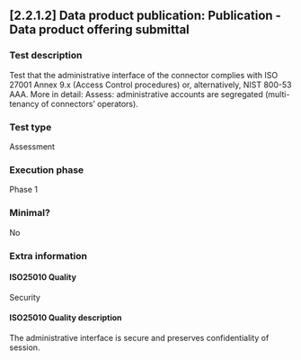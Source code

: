 
## [2.2.1.2] Data product publication: Publication - Data product offering submittal
 
### Test description
Test that the administrative interface of the connector complies with ISO 27001 Annex 9.x (Access Control procedures) or, alternatively, NIST 800-53 AAA. More in detail:
Assess: administrative accounts are segregated (multi-tenancy of connectors’ operators).
 
### Test type
Assessment
 
### Execution phase
Phase 1
 
### Minimal?
No
 
### Extra information
#### ISO25010 Quality
Security
#### ISO25010 Quality description
The administrative interface is secure and preserves confidentiality of session.
    